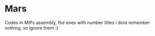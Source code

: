 # Mars
Codes in MIPs assembly, the ones with number titles i dont remember nothing, so ignore them :)
